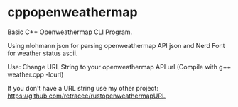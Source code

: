 # cppopenweathermap
Basic C++ Openweathermap CLI Program.

Using nlohmann json for parsing openweathermap API json and Nerd Font for weather status ascii.

Use:
Change URL String to your openweathermap API url (Compile with g++ weather.cpp -lcurl)

If you don't have a URL string use my other project:
https://github.com/retracee/rustopenweathermapURL

